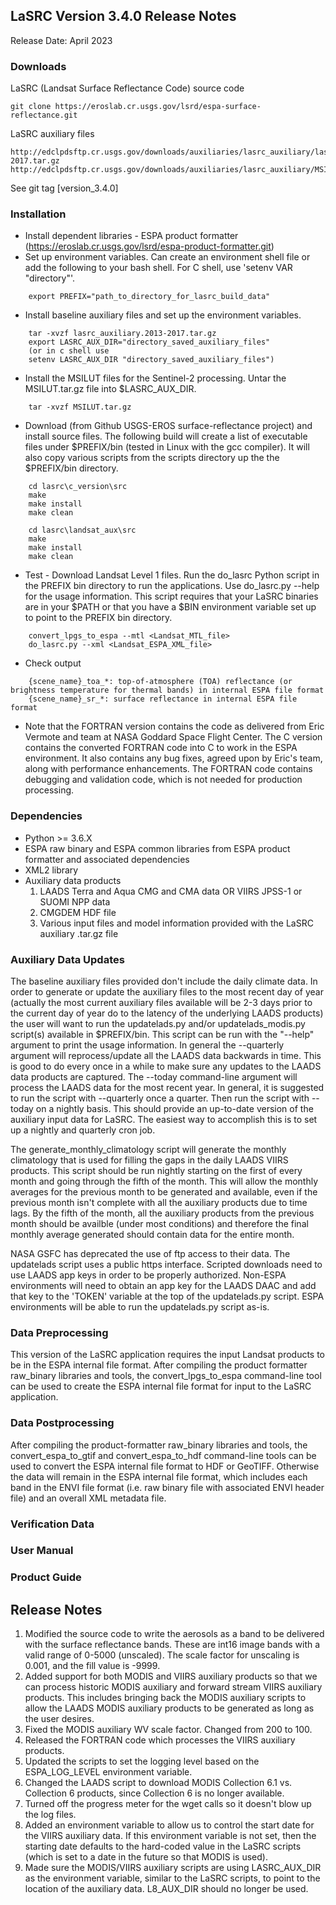 ## LaSRC Version 3.4.0 Release Notes
Release Date: April 2023

### Downloads
LaSRC (Landsat Surface Reflectance Code) source code

    git clone https://eroslab.cr.usgs.gov/lsrd/espa-surface-reflectance.git

LaSRC auxiliary files

    http://edclpdsftp.cr.usgs.gov/downloads/auxiliaries/lasrc_auxiliary/lasrc_aux.2013-2017.tar.gz
    http://edclpdsftp.cr.usgs.gov/downloads/auxiliaries/lasrc_auxiliary/MSILUT.tar.gz

See git tag [version_3.4.0]

### Installation
  * Install dependent libraries - ESPA product formatter (https://eroslab.cr.usgs.gov/lsrd/espa-product-formatter.git)
  * Set up environment variables.  Can create an environment shell file or add the following to your bash shell.  For C shell, use 'setenv VAR "directory"'.
```
    export PREFIX="path_to_directory_for_lasrc_build_data"
```

  * Install baseline auxiliary files and set up the environment variables.
```
    tar -xvzf lasrc_auxiliary.2013-2017.tar.gz
    export LASRC_AUX_DIR="directory_saved_auxiliary_files"
    (or in c shell use 
    setenv LASRC_AUX_DIR "directory_saved_auxiliary_files")
```

  * Install the MSILUT files for the Sentinel-2 processing. Untar the MSILUT.tar.gz file into $LASRC\_AUX\_DIR.
```
    tar -xvzf MSILUT.tar.gz
```

  * Download (from Github USGS-EROS surface-reflectance project) and install source files. The following build will create a list of executable files under $PREFIX/bin (tested in Linux with the gcc compiler). It will also copy various scripts from the scripts directory up the the $PREFIX/bin directory.
```
    cd lasrc\c_version\src
    make
    make install
    make clean

    cd lasrc\landsat_aux\src
    make
    make install
    make clean
```

  * Test - Download Landsat Level 1 files.  Run the do\_lasrc Python script in the PREFIX bin directory to run the applications.  Use do\_lasrc.py --help for the usage information.  This script requires that your LaSRC binaries are in your $PATH or that you have a $BIN environment variable set up to point to the PREFIX bin directory.
```
    convert_lpgs_to_espa --mtl <Landsat_MTL_file>
    do_lasrc.py --xml <Landsat_ESPA_XML_file>
```

  * Check output
```
    {scene_name}_toa_*: top-of-atmosphere (TOA) reflectance (or brightness temperature for thermal bands) in internal ESPA file format
    {scene_name}_sr_*: surface reflectance in internal ESPA file format
```

  * Note that the FORTRAN version contains the code as delivered from Eric Vermote and team at NASA Goddard Space Flight Center.  The C version contains the converted FORTRAN code into C to work in the ESPA environment.  It also contains any bug fixes, agreed upon by Eric's team, along with performance enhancements.  The FORTRAN code contains debugging and validation code, which is not needed for production processing.

### Dependencies
  * Python >= 3.6.X
  * ESPA raw binary and ESPA common libraries from ESPA product formatter and associated dependencies
  * XML2 library
  * Auxiliary data products
    1. LAADS Terra and Aqua CMG and CMA data
       OR VIIRS JPSS-1 or SUOMI NPP data
    2. CMGDEM HDF file
    3. Various input files and model information provided with the LaSRC auxiliary .tar.gz file

### Auxiliary Data Updates
The baseline auxiliary files provided don't include the daily climate data.  In order to generate or update the auxiliary files to the most recent day of year (actually the most current auxiliary files available will be 2-3 days prior to the current day of year do to the latency of the underlying LAADS products) the user will want to run the updatelads.py and/or updatelads_modis.py script(s) available in $PREFIX/bin.  This script can be run with the "--help" argument to print the usage information.  In general the --quarterly argument will reprocess/update all the LAADS data backwards in time.  This is good to do every once in a while to make sure any updates to the LAADS data products are captured.  The --today command-line argument will process the LAADS data for the most recent year.  In general, it is suggested to run the script with --quarterly once a quarter.  Then run the script with --today on a nightly basis.  This should provide an up-to-date version of the auxiliary input data for LaSRC.  The easiest way to accomplish this is to set up a nightly and quarterly cron job.

The generate_monthly_climatology script will generate the monthly climatology that is used for filling the gaps in the daily LAADS VIIRS products.  This script should be run nightly starting on the first of every month and going through the fifth of the month.  This will allow the monthly averages for the previous month to be generated and available, even if the previous month isn't complete with all the auxiliary products due to time lags.  By the fifth of the month, all the auxiliary products from the previous month should be availble (under most conditions) and therefore the final monthly average generated should contain data for the entire month.

NASA GSFC has deprecated the use of ftp access to their data.  The updatelads script uses a public https interface.  Scripted downloads need to use LAADS app keys in order to be properly authorized.  Non-ESPA environments will need to obtain an app key for the LAADS DAAC and add that key to the 'TOKEN' variable at the top of the updatelads.py script.  ESPA environments will be able to run the updatelads.py script as-is.

### Data Preprocessing
This version of the LaSRC application requires the input Landsat products to be in the ESPA internal file format.  After compiling the product formatter raw\_binary libraries and tools, the convert\_lpgs\_to\_espa command-line tool can be used to create the ESPA internal file format for input to the LaSRC application.

### Data Postprocessing
After compiling the product-formatter raw\_binary libraries and tools, the convert\_espa\_to\_gtif and convert\_espa\_to\_hdf command-line tools can be used to convert the ESPA internal file format to HDF or GeoTIFF.  Otherwise the data will remain in the ESPA internal file format, which includes each band in the ENVI file format (i.e. raw binary file with associated ENVI header file) and an overall XML metadata file.

### Verification Data

### User Manual

### Product Guide

## Release Notes
1. Modified the source code to write the aerosols as a band to be delivered
   with the surface reflectance bands. These are int16 image bands with a
   valid range of 0-5000 (unscaled). The scale factor for unscaling is 0.001,
   and the fill value is -9999.
2. Added support for both MODIS and VIIRS auxiliary products so that we can
   process historic MODIS auxiliary and forward stream VIIRS auxiliary products.
   This includes bringing back the MODIS auxiliary scripts to allow the LAADS
   MODIS auxiliary products to be generated as long as the user desires.
3. Fixed the MODIS auxiliary WV scale factor. Changed from 200 to 100.
4. Released the FORTRAN code which processes the VIIRS auxiliary products.
5. Updated the scripts to set the logging level based on the ESPA_LOG_LEVEL
   environment variable.
6. Changed the LAADS script to download MODIS Collection 6.1 vs. Collection 6
   products, since Collection 6 is no longer available. 
7. Turned off the progress meter for the wget calls so it doesn't blow up the
   log files.
8. Added an environment variable to allow us to control the start date for
   the VIIRS auxiliary data. If this environment variable is not set, then the
   starting date defaults to the hard-coded value in the LaSRC scripts (which
   is set to a date in the future so that MODIS is used).
9. Made sure the MODIS/VIIRS auxiliary scripts are using LASRC_AUX_DIR as the
   environment variable, similar to the LaSRC scripts, to point to the location
   of the auxiliary data. L8_AUX_DIR should no longer be used.
